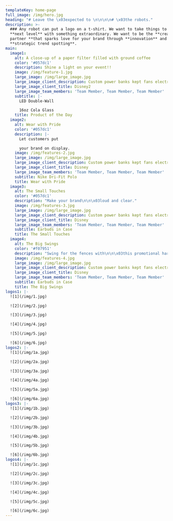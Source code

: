 ```yaml
---
templateKey: home-page
full_image: /img/hero.jpg
heading: "# Leave the \x03expected to \n\n\n\n# \x03the robots."
description: >-
  ### Any robot can put a logo on a t-shirt. We want to take things to the
  **next level** with something extraordinary. We want to be the **creative
  partner **that sparks love for your brand through **innovation** and
  **strategic trend spotting**.
main:
  image1:
    alt: A close-up of a paper filter filled with ground coffee
    color: '#057dc1'
    description: Shine a light on your event!!
    image: /img/feature-1.jpg
    large_image: /img/large_image.jpg
    large_image_client_description: Custom power banks kept fans electrified at the D23 Expo
    large_image_client_title: Disney2
    large_image_team_members: 'Team Member, Team Member, Team Member'
    subtitle: |-
      LED Double-Wall

      16oz Cola Glass
    title: Product of the Day
  image2:
    alt: Wear with Pride
    color: '#057dc1'
    description: |-
      Let customers put 

      your brand on display.
    image: /img/features-2.jpg
    large_image: /img/large_image.jpg
    large_image_client_description: Custom power banks kept fans electrified at the D23 Expo
    large_image_client_title: Disney
    large_image_team_members: 'Team Member, Team Member, Team Member'
    subtitle: Nike Dri-Fit Polo
    title: Wear with Pride
  image3:
    alt: The Small Touches
    color: '#057dc1'
    description: "Make your brand\n\n\x03loud and clear."
    image: /img/features-3.jpg
    large_image: /img/large_image.jpg
    large_image_client_description: Custom power banks kept fans electrified at the D23 Expo
    large_image_client_title: Disney
    large_image_team_members: 'Team Member, Team Member, Team Member'
    subtitle: Earbuds in Case
    title: The Small Touches
  image4:
    alt: The Big Swings
    color: '#f07951'
    description: "Swing for the fences with\n\n\x03this promotional hard-hitter!"
    image: /img/features-4.jpg
    large_image: /img/large_image.jpg
    large_image_client_description: Custom power banks kept fans electrified at the D23 Expo
    large_image_client_title: Disney
    large_image_team_members: 'Team Member, Team Member, Team Member'
    subtitle: Earbuds in Case
    title: The Big Swings
logos1: |-
  ![1](/img/1.jpg)

  ![2](/img/2.jpg)

  ![3](/img/3.jpg)

  ![4](/img/4.jpg)

  ![5](/img/5.jpg)

  ![6](/img/6.jpg)
logos2: |-
  ![1](/img/1a.jpg)

  ![2](/img/2a.jpg)

  ![3](/img/3a.jpg)

  ![4](/img/4a.jpg)

  ![5](/img/5a.jpg)

  ![6](/img/6a.jpg)
logos3: |-
  ![1](/img/1b.jpg)

  ![2](/img/2b.jpg)

  ![3](/img/3b.jpg)

  ![4](/img/4b.jpg)

  ![5](/img/5b.jpg)

  ![6](/img/6b.jpg)
logos4: |-
  ![1](/img/1c.jpg)

  ![2](/img/2c.jpg)

  ![3](/img/3c.jpg)

  ![4](/img/4c.jpg)

  ![5](/img/5c.jpg)

  ![6](/img/6c.jpg)
---
```


